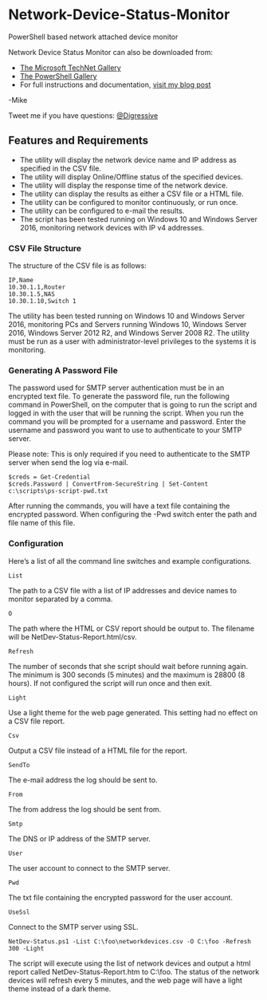 # Network-Device-Status-Monitor
PowerShell based network attached device monitor

Network Device Status Monitor can also be downloaded from:

* [The Microsoft TechNet Gallery](https://gallery.technet.microsoft.com/Network-Device-Status-d4bd859a)
* [The PowerShell Gallery](https://www.powershellgallery.com/packages/NetDev-Status)
* For full instructions and documentation, [visit my blog post](https://gal.vin/2018/06/14/network-device-status)

-Mike

Tweet me if you have questions: [@Digressive](https://twitter.com/digressive)

## Features and Requirements

* The utility will display the network device name and IP address as specified in the CSV file.
* The utility will display Online/Offline status of the specified devices.
* The utility will display the response time of the network device.
* The utility can display the results as either a CSV file or a HTML file.
* The utility can be configured to monitor continuously, or run once.
* The utility can be configured to e-mail the results.
* The script has been tested running on Windows 10 and Windows Server 2016, monitoring network devices with IP v4 addresses.

### CSV File Structure

The structure of the CSV file is as follows:

```
IP,Name
10.30.1.1,Router
10.30.1.5,NAS
10.30.1.10,Switch 1
```

The utility has been tested running on Windows 10 and Windows Server 2016, monitoring PCs and Servers running Windows 10, Windows Server 2016, Windows Server 2012 R2, and Windows Server 2008 R2. The utility must be run as a user with administrator-level privileges to the systems it is monitoring.

### Generating A Password File

The password used for SMTP server authentication must be in an encrypted text file. To generate the password file, run the following command in PowerShell, on the computer that is going to run the script and logged in with the user that will be running the script. When you run the command you will be prompted for a username and password. Enter the username and password you want to use to authenticate to your SMTP server.

Please note: This is only required if you need to authenticate to the SMTP server when send the log via e-mail.

```
$creds = Get-Credential
$creds.Password | ConvertFrom-SecureString | Set-Content c:\scripts\ps-script-pwd.txt
```

After running the commands, you will have a text file containing the encrypted password. When configuring the -Pwd switch enter the path and file name of this file.

### Configuration

Here’s a list of all the command line switches and example configurations.
```
List
```
The path to a CSV file with a list of IP addresses and device names to monitor separated by a comma.
```
O
```
The path where the HTML or CSV report should be output to. The filename will be NetDev-Status-Report.html/csv.
```
Refresh
```
The number of seconds that she script should wait before running again. The minimum is 300 seconds (5 minutes)
and the maximum is 28800 (8 hours). If not configured the script will run once and then exit.
```
Light
```
Use a light theme for the web page generated. This setting had no effect on a CSV file report.
```
Csv
```
Output a CSV file instead of a HTML file for the report.
```
SendTo
```
The e-mail address the log should be sent to.
```
From
```
The from address the log should be sent from.
```
Smtp
```
The DNS or IP address of the SMTP server.
```
User
```
The user account to connect to the SMTP server.
```
Pwd
```
The txt file containing the encrypted password for the user account.
```
UseSsl
```
Connect to the SMTP server using SSL.

```
NetDev-Status.ps1 -List C:\foo\networkdevices.csv -O C:\foo -Refresh 300 -Light
```
The script will execute using the list of network devices and output a html report called NetDev-Status-Report.htm to C:\foo. The status of the network devices will refresh every 5 minutes, and the web page will have a light theme instead of a dark theme.
